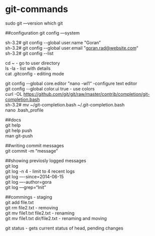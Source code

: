 # git-commands

sudo git —version
which git


##configuration
git config —system

sh-3.2# git config --global user.name "Goran”  
sh-3.2# git config --global user.email "goran.rad@website.com“  
sh-3.2# git config --list

cd ~    - go to user directory  
ls -la  - list with details  
cat .gitconfig - editing mode

git config --global core.editor "nano -wl1“ -configure text editor  
git config --global color.ui true - use colors  
curl -OL https://github.com/git/git/raw/master/contrib/completion/git-completion.bash  
sh-3.2# mv ~/git-completion.bash ~/.git-completion.bash  
nano .bash_profile

##docs  
git help  
git help push  
man git-push

##writing commit messages  
git commit -m “message” 

##showing previosly logged messages  
git log  
git log -n 4  - limit to 4 recent logs  
git log —-since=2014-06-15  
git log —-author=gora  
git log —grep=“Init”  

##commings - staging  
git add file.txt  
git rm file2.txt - removing  
git mv file1.txt file2.txt - renaming  
git mv file1.txt dir/file2.txt - renaming and moving  

git status - gets current status of head, pending changes  




